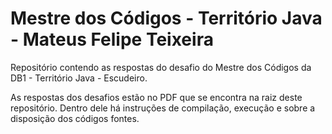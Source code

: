 # Mestre dos Códigos - Território Java - Mateus Felipe Teixeira
Repositório contendo as respostas do desafio do Mestre dos Códigos da DB1 - Território Java - Escudeiro.

As respostas dos desafios estão no PDF que se encontra na raiz deste repositório. Dentro dele há instruções de compilação, execução
e sobre a disposição dos códigos fontes.
